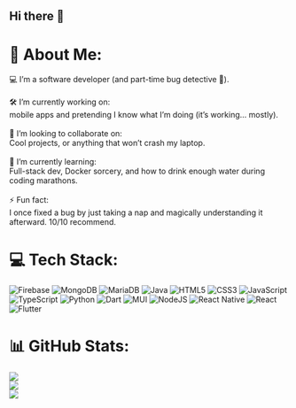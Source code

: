 ## Hi there 👋

# 💫 About Me:
💻 I’m a software developer (and part-time bug detective 🐛).<br><br>🛠️ I’m currently working on:<br>mobile apps and pretending I know what I’m doing (it’s working… mostly).<br><br>🤝 I’m looking to collaborate on:<br>Cool projects, or anything that won’t crash my laptop.<br><br>🌱 I’m currently learning:<br>Full-stack dev, Docker sorcery, and how to drink enough water during coding marathons.<br><br>⚡ Fun fact:<br>I once fixed a bug by just taking a nap and magically understanding it afterward. 10/10 recommend.


# 💻 Tech Stack:
![Firebase](https://img.shields.io/badge/firebase-a08021?style=flat&logo=firebase&logoColor=ffcd34) ![MongoDB](https://img.shields.io/badge/MongoDB-%234ea94b.svg?style=flat&logo=mongodb&logoColor=white) ![MariaDB](https://img.shields.io/badge/MariaDB-003545?style=flat&logo=mariadb&logoColor=white) ![Java](https://img.shields.io/badge/java-%23ED8B00.svg?style=flat&logo=openjdk&logoColor=white) ![HTML5](https://img.shields.io/badge/html5-%23E34F26.svg?style=flat&logo=html5&logoColor=white) ![CSS3](https://img.shields.io/badge/css3-%231572B6.svg?style=flat&logo=css3&logoColor=white) ![JavaScript](https://img.shields.io/badge/javascript-%23323330.svg?style=flat&logo=javascript&logoColor=%23F7DF1E) ![TypeScript](https://img.shields.io/badge/typescript-%23007ACC.svg?style=flat&logo=typescript&logoColor=white) ![Python](https://img.shields.io/badge/python-3670A0?style=flat&logo=python&logoColor=ffdd54) ![Dart](https://img.shields.io/badge/dart-%230175C2.svg?style=flat&logo=dart&logoColor=white) ![MUI](https://img.shields.io/badge/MUI-%230081CB.svg?style=flat&logo=mui&logoColor=white) ![NodeJS](https://img.shields.io/badge/node.js-6DA55F?style=flat&logo=node.js&logoColor=white) ![React Native](https://img.shields.io/badge/react_native-%2320232a.svg?style=flat&logo=react&logoColor=%2361DAFB) ![React](https://img.shields.io/badge/react-%2320232a.svg?style=flat&logo=react&logoColor=%2361DAFB) ![Flutter](https://img.shields.io/badge/Flutter-%2302569B.svg?style=flat&logo=Flutter&logoColor=white)
# 📊 GitHub Stats:
![](https://github-readme-stats.vercel.app/api?username=naycmmkyaw&theme=yeblu&hide_border=false&include_all_commits=true&count_private=true)<br/>
![](https://nirzak-streak-stats.vercel.app/?user=naycmmkyaw&theme=yeblu&hide_border=false)<br/>
![](https://github-readme-stats.vercel.app/api/top-langs/?username=naycmmkyaw&theme=yeblu&hide_border=false&include_all_commits=true&count_private=true&layout=compact)

<!-- Proudly created with GPRM ( https://gprm.itsvg.in ) -->
